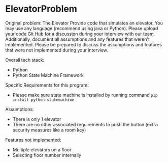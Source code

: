 # ElevatorProblem

Original problem: 
The Elevator
Provide code that simulates an elevator.  You may use any language (recommend using java or Python). 
Please upload your code Git Hub for a discussion during your interview with our team.
Additionally, document all assumptions and any features that weren't implemented.
Please be prepared to discuss the assumptions and features that were not implemented during your interview.

Overall tech stack: 
* Python 
* Python State Machine Framework

Specific Requirements for this program: 
* Please make sure state machine is installed by running command ```pip install python-statemachine```

Assumptions: 
* There is only 1 elevator
* There are no other associated requirements to push the button (extra security measures like a room key)

Features not implemented: 
* Multiple elevators on a floor 
* Selecting floor number internally 
